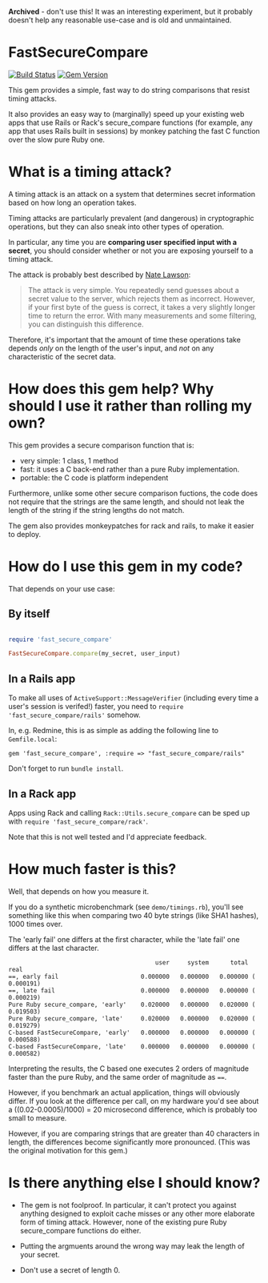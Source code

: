 **Archived** - don't use this! It was an interesting experiment, but it probably doesn't help any reasonable use-case and is old and unmaintained.

# FastSecureCompare #
[![Build Status](https://travis-ci.org/daxtens/fast_secure_compare.svg?branch=master)](https://travis-ci.org/daxtens/fast_secure_compare)
[![Gem Version](https://badge.fury.io/rb/fast_secure_compare.svg)](http://badge.fury.io/rb/fast_secure_compare)

This gem provides a simple, fast way to do string comparisons that resist timing attacks.

It also provides an easy way to (marginally) speed up your existing web apps that use Rails or Rack's secure_compare functions (for example, any app that uses Rails built in sessions) by monkey patching the fast C function over the slow pure Ruby one.

# What is a timing attack? #
A timing attack is an attack on a system that determines secret information based on how long an operation takes.

Timing attacks are particularly prevalent (and dangerous) in cryptographic operations, but they can also sneak into other types of operation.

In particular, any time you are **comparing user specified input with a secret**, you should consider whether or not you are exposing yourself to a timing attack.

The attack is probably best described by [Nate Lawson](http://rdist.root.org/2010/07/19/exploiting-remote-timing-attacks/):

> The attack is very simple. You repeatedly send guesses about a secret value to the server, which rejects them as incorrect. However, if your first byte of the guess is correct, it takes a very slightly longer time to return the error. With many measurements and some filtering, you can distinguish this difference.

Therefore, it's important that the amount of time these operations take depends *only* on the length of the user's input, and *not* on any characteristic of the secret data.

# How does this gem help? Why should I use it rather than rolling my own? #

This gem provides a secure comparison function that is:

 - very simple: 1 class, 1 method
 - fast: it uses a C back-end rather than a pure Ruby implementation.
 - portable: the C code is platform independent

Furthermore, unlike some other secure comparison fuctions, the code does not require that the strings are the same length, and should not leak the length of the string if the string lengths do not match.

The gem also provides monkeypatches for rack and rails, to make it easier to deploy.

# How do I use this gem in my code? #

That depends on your use case:

## By itself ##

```ruby

require 'fast_secure_compare'

FastSecureCompare.compare(my_secret, user_input)
```

## In a Rails app ##
To make all uses of `ActiveSupport::MessageVerifier` (including every time a user's session is verifed!) faster, you need to `require 'fast_secure_compare/rails'` somehow.

In, e.g. Redmine, this is as simple as adding the following line to `Gemfile.local`:

`gem 'fast_secure_compare', :require => "fast_secure_compare/rails"`

Don't forget to run `bundle install`.

## In a Rack app ##

Apps using Rack and calling `Rack::Utils.secure_compare` can be sped up with `require 'fast_secure_compare/rack'`.

Note that this is not well tested and I'd appreciate feedback.

# How much faster is this? #

Well, that depends on how you measure it.

If you do a synthetic microbenchmark (see `demo/timings.rb`), you'll see something like this when comparing two 40 byte strings (like SHA1 hashes), 1000 times over.

The 'early fail' one differs at the first character, while the 'late fail' one differs at the last character.

```
                                         user     system      total        real
==, early fail                       0.000000   0.000000   0.000000 (  0.000191)
==, late fail                        0.000000   0.000000   0.000000 (  0.000219)
Pure Ruby secure_compare, 'early'    0.020000   0.000000   0.020000 (  0.019503)
Pure Ruby secure_compare, 'late'     0.020000   0.000000   0.020000 (  0.019279)
C-based FastSecureCompare, 'early'   0.000000   0.000000   0.000000 (  0.000588)
C-based FastSecureCompare, 'late'    0.000000   0.000000   0.000000 (  0.000582)
```

Interpreting the results, the C based one executes 2 orders of magnitude faster than the pure Ruby, and the same order of magnitude as `==`.

However, if you benchmark an actual application, things will obviously differ. If you look at the difference per call, on my hardware you'd see about a ((0.02-0.0005)/1000) = 20 microsecond difference, which is probably too small to measure.

However, if you are comparing strings that are greater than 40 characters in length, the differences become significantly more pronounced. (This was the original motivation for this gem.)

# Is there anything else I should know? #

* The gem is not foolproof. In particular, it can't protect you against anything designed to exploit cache misses or any other more elaborate form of timing attack. However, none of the existing pure Ruby secure_compare functions do either.

* Putting the argmuents around the wrong way may leak the length of your secret.

* Don't use a secret of length 0.
